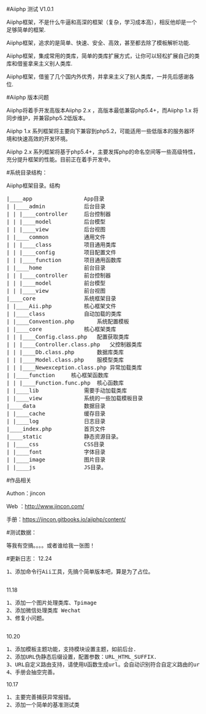 #Aiiphp 测试 V1.0.1

Aiiphp框架，不是什么牛逼和高深的框架（复杂，学习成本高），相反他却是一个足够简单的框架.

Aiiphp框架，追求的是简单、快速、安全、高效，甚至都去除了模板解析功能.

Aiiphp框架，集成常用的类库，简单的类库扩展方式，让你可以轻松扩展自己的类库和借鉴拿来主义别人类库.

Aiiphp框架，借鉴了几个国内外优秀，并拿来主义了别人类库，一并先后感谢各位.

#Aiiphp 版本问题

Aiiphp将着手开发高版本Aiiphp 2.x ，高版本最低兼容php5.4+，而Aiiphp 1.x 将同步维护，并兼容php5.2低版本。

Aiiphp 1.x 系列框架将主要向下兼容到php5.2，可能适用一些低版本的服务器环境和快速高效的开发环境。

Aiiphp 2.x 系列框架将基于php5.4+，主要发挥php的命名空间等一些高级特性，充分提升框架的性能。目前正在着手开发中。


#系统目录结构：

Aiiphp框架目录。结构

<pre>
|____app                App目录
| |____admin            后台目录
| | |____controller     后台控制器
| | |____model          后台模型
| | |____view           后台视图
| |____common           通用文件
| | |____class          项目通用类库
| | |____config         项目配置文件
| | |____function       项目通用函数库
| |____home             前台目录
| | |____controller     前台控制器
| | |____model          前台模型
| | |____view           前台视图
|____core               系统框架目录
| |____Aii.php          核心框架文件
| |____class            自动加载的类库
| |____Convention.php       系统配置模板
| |____core             核心框架类库
| | |____Config.class.php   配置获取类库
| | |____Controller.class.php   父控制器类库
| | |____Db.class.php       数据库类库
| | |____Model.class.php    服模型类库
| | |____Newexception.class.php 异常加载类库
| |____function     核心框架函数库
| | |____Function.func.php  核心函数库
| |____lib              需要手动加载类库
| |____view             系统的一些加载模板目录
|____data               数据目录
| |____cache            缓存目录
| |____log              日志目录
|____index.php          首页文件
|____static             静态资源目录。
| |____css              CSS目录
| |____font             字体目录
| |____image            图片目录
| |____js               JS目录。
</pre>


#作品相关

Authon：jincon

Web ：http://www.jincon.com/

手册：https://jincon.gitbooks.io/aiiphp/content/

#测试数据：

等我有空搞。。。。或者谁给我一张图！

#更新日志：
12.24
<pre>
1、添加命令行Aii工具，先搞个简单版本吧，算是为了占位。

</pre>

11.18
<pre>
1、添加一个图片处理类库、Tpimage
2、添加微信处理类库 Wechat
3、修复小问题。

</pre>

10.20
<pre>
1、添加模板主题功能，支持模块设置主题，如前后台.
2、添加URL伪静态后缀设置，配置参数：URL_HTML_SUFFIX.
3、URL自定义路由支持，请使用U函数生成url。会自动识别符合自定义路由的url并生成自定义url.
4、手册会抽空完善。
</pre>

10.17
<pre>
1、主要完善捕获异常报错。
2、添加一个简单的基准测试类
</pre>



